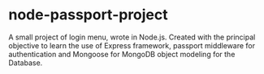 # node-passport-project
A small project of login menu, wrote in Node.js. Created with the principal objective to learn the use of Express framework, passport middleware for authentication and Mongoose for MongoDB object modeling for the Database.
